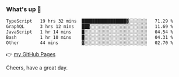 ### What's up 👋

<!--START_SECTION:waka-->

```txt
TypeScript   19 hrs 32 mins  █████████████████▓░░░░░░░   71.29 %
GraphQL      3 hrs 12 mins   ███░░░░░░░░░░░░░░░░░░░░░░   11.69 %
JavaScript   1 hr 14 mins    █░░░░░░░░░░░░░░░░░░░░░░░░   04.54 %
Bash         1 hr 10 mins    █░░░░░░░░░░░░░░░░░░░░░░░░   04.31 %
Other        44 mins         ▓░░░░░░░░░░░░░░░░░░░░░░░░   02.70 %
```

<!--END_SECTION:waka-->

👉 [my GitHub Pages](https://ykzhukian.github.io)

Cheers, have a great day.

